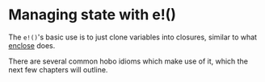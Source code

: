 # Managing state with e!()

The `e!()`'s basic use is to just clone variables into closures, similar to what [enclose](https://crates.io/crates/enclose) does.

There are several common hobo idioms which make use of it, which the next few chapters will outline.
